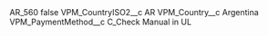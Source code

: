 <?xml version="1.0" encoding="UTF-8"?>
<CustomMetadata xmlns="http://soap.sforce.com/2006/04/metadata" xmlns:xsi="http://www.w3.org/2001/XMLSchema-instance" xmlns:xsd="http://www.w3.org/2001/XMLSchema">
    <label>AR_560</label>
    <protected>false</protected>
    <values>
        <field>VPM_CountryISO2__c</field>
        <value xsi:type="xsd:string">AR</value>
    </values>
    <values>
        <field>VPM_Country__c</field>
        <value xsi:type="xsd:string">Argentina</value>
    </values>
    <values>
        <field>VPM_PaymentMethod__c</field>
        <value xsi:type="xsd:string">C_Check Manual in UL</value>
    </values>
</CustomMetadata>
